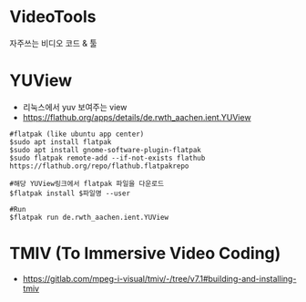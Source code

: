# VideoTools
자주쓰는 비디오 코드 & 툴


# YUView
- 리눅스에서 yuv 보여주는 view
- https://flathub.org/apps/details/de.rwth_aachen.ient.YUView
```
#flatpak (like ubuntu app center) 
$sudo apt install flatpak
$sudo apt install gnome-software-plugin-flatpak
$sudo flatpak remote-add --if-not-exists flathub https://flathub.org/repo/flathub.flatpakrepo

#해당 YUView링크에서 flatpak 파일을 다운로드
$flatpak install $파일명 --user

#Run
$flatpak run de.rwth_aachen.ient.YUView
```

# TMIV (To Immersive Video Coding)
- https://gitlab.com/mpeg-i-visual/tmiv/-/tree/v7.1#building-and-installing-tmiv
